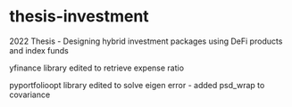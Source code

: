 # thesis-investment
2022 Thesis - Designing hybrid investment packages using DeFi products and index funds

yfinance library edited to retrieve expense ratio

pyportfolioopt library edited to solve eigen error - added psd_wrap to covariance
